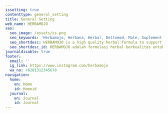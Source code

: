```yaml
---
issetting: true
contenttype: general_setting
title: General Setting
web_name: HERBAMOJO
seo:
  seo_image: /assets/ss.png
  seo_keywords: 'Herbamojo, Herbana, Herbal, Deltomed, Male, Suplement'
  seo_shortdesc: HERBAMOJO is a high quality herbal formula to support male stamina. HERBAMOJO contains 7 key herbal ingredients that works optimally to help improve energy, immunity and performance.
  seo_shortdesc_id: HERBAMOJO adalah formulasi herbal berkualitas untuk meningkatkan stamina pria, dengan 7 ekstrak herbal yang berkhasiat untuk meningkatkan energi, imun, dan performa secara optimal.
journaldisable: true
footer:
  email: ''
  ig_link: https://www.instagram.com/herbamojo
  wa_no: +6281312345678
navigation:
  home:
    en: Home
    id: Homeid
  journal:
    en: Journal
    id: Journal
---
```


